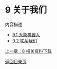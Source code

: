# 9 关于我们

内容描述
* [9.1 大象机器人](9.1-company.md)
* [9.2 联系我们](9.2-contact.md)


[上一章：8 相关资料下载](../8-FilesDownload/8-FilesDownload.md)

[返回目录页](../SUMMARY.md) 